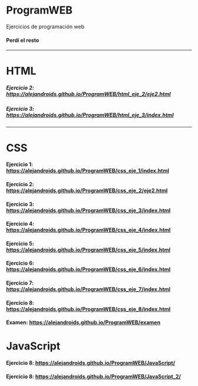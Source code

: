 # ProgramWEB
 Ejercicios de programación web

#### Perdí el resto
---
# HTML
##### Ejercicio 2: https://alejandroids.github.io/ProgramWEB/html_eje_2/eje2.html 
##### Ejercicio 3: https://alejandroids.github.io/ProgramWEB/html_eje_3/index.html 

---
# CSS
#### Ejercicio 1: https://alejandroids.github.io/ProgramWEB/css_eje_1/index.html 
#### Ejercicio 2: https://alejandroids.github.io/ProgramWEB/css_eje_2/eje2.html 
#### Ejercicio 3: https://alejandroids.github.io/ProgramWEB/css_eje_3/index.html 
#### Ejercicio 4: https://alejandroids.github.io/ProgramWEB/css_eje_4/index.html 
#### Ejercicio 5: https://alejandroids.github.io/ProgramWEB/css_eje_5/index.html 
#### Ejercicio 6: https://alejandroids.github.io/ProgramWEB/css_eje_6/index.html 
#### Ejercicio 7: https://alejandroids.github.io/ProgramWEB/css_eje_7/index.html 
#### Ejercicio 8: https://alejandroids.github.io/ProgramWEB/css_eje_8/index.html 

#### Examen: https://alejandroids.github.io/ProgramWEB/examen

# JavaScript
#### Ejercicio 8: https://alejandroids.github.io/ProgramWEB/JavaScript/
#### Ejercicio 8: https://alejandroids.github.io/ProgramWEB/JavaScript_2/

